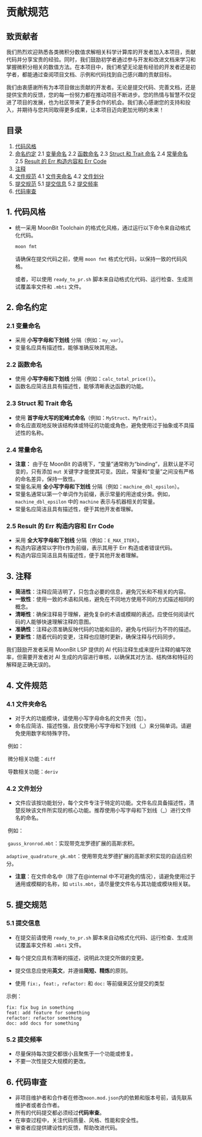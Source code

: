 # 贡献规范

## 致贡献者

我们热烈欢迎熟悉各类微积分数值求解相关科学计算库的开发者加入本项目，贡献代码并分享宝贵的经验。同时，我们鼓励初学者通过参与开发和改进文档来学习和掌握微积分相关的数值方法。在本项目中，我们希望无论是有经验的开发者还是初学者，都能通过查阅项目文档、示例和代码找到自己感兴趣的贡献目标。

我们由衷感谢所有为本项目做出贡献的开发者。无论是提交代码、完善文档，还是提供宝贵的反馈，您的每一份努力都在推动项目不断进步。您的热情与智慧不仅促进了项目的发展，也为社区带来了更多合作的机会。我们衷心感谢您的支持和投入，并期待与您共同取得更多成果，让本项目迈向更加光明的未来！

## 目录

1. [代码风格](#1-代码风格)
2. [命名约定](#2-命名约定)
   2.1 [变量命名](#21-变量命名)
   2.2 [函数命名](#22-函数命名)
   2.3 [Struct 和 Trait 命名](#23-struct-和-trait-命名)
   2.4 [常量命名](#24-常量命名)
   2.5 [Result 的 Err 构造内容和 Err Code](#25-result-的-err-构造内容和-err-code)
3. [注释](#3-注释)
4. [文件规范](#4-文件规范)
   4.1 [文件夹命名](#41-文件夹命名)
   4.2 [文件划分](#42-文件划分)
5. [提交规范](#5-提交规范)
   5.1 [提交信息](#51-提交信息)
   5.2 [提交频率](#52-提交频率)
6. [代码审查](#6-代码审查)

## 1. 代码风格

- 统一采用 MoonBit Toolchain 的格式化风格，通过运行以下命令来自动格式化代码。

  ```bash
  moon fmt
  ```

  请确保在提交代码之前，使用 `moon fmt` 格式化代码，以保持一致的代码风格。

  或者，可以使用 `ready_to_pr.sh` 脚本来自动格式化代码、运行检查、生成测试覆盖率文件和 `.mbti` 文件。

## 2. 命名约定

### 2.1 变量命名

- 采用 **小写字母和下划线** 分隔（例如：`my_var`）。
- 变量名应具有描述性，能够准确反映其用途。

### 2.2 函数命名

- 使用 **小写字母和下划线** 分隔（例如：`calc_total_price()`）。
- 函数名应简洁且具有描述性，能够清晰表达函数的功能。

### 2.3 Struct 和 Trait 命名

- 使用 **首字母大写的驼峰式命名**（例如：`MyStruct`、`MyTrait`）。
- 命名应直观地反映该结构体或特征的功能或角色，避免使用过于抽象或不具描述性的名称。

### 2.4 常量命名

- **注意：** 由于在 MoonBit 的语境下，“变量”通常称为“binding”，且默认是不可变的，只有添加 `mut` 关键字才能使其可变。因此，常量和“变量”之间没有严格的命名差异，保持一致性。
- 常量名采用 **全小写字母和下划线** 分隔（例如：`machine_dbl_epsilon`）。
- 常量名通常以第一个单词作为前缀，表示常量的用途或分类。例如，`machine_dbl_epsilon` 中的 `machine` 表示与机器相关的常量。
- 常量名应简洁且具有描述性，便于其他开发者理解。

### 2.5 Result 的 Err 构造内容和 Err Code

- 采用 **全大写字母和下划线** 分隔（例如：`E_MAX_ITER`）。
- 构造内容通常以字符`E`作为前缀，表示其用于 Err 构造或者错误代码。
- 构造内容应简洁且具有描述性，便于其他开发者理解。

## 3. 注释

- **简洁性**：注释应简洁明了，只包含必要的信息，避免冗长和不相关的内容。
- **一致性**：使用一致的术语和风格，避免在不同地方使用不同的方式描述相同的概念。
- **清晰性**：确保注释易于理解，避免复杂的术语或模糊的表述。应使任何阅读代码的人能够快速理解注释的意图。
- **准确性**：注释必须准确反映代码的功能和目的，避免与代码行为不符的描述。
- **更新性**：随着代码的变更，注释也应随时更新，确保注释与代码同步。

我们鼓励开发者采用 MoonBit LSP 提供的 AI 代码注释生成来提升注释的编写效率，但需要开发者对 AI 生成的内容进行审核，以确保其对方法、结构体和特征的解释是正确无误的。

## 4. 文件规范

### 4.1 文件夹命名

- 对于大的功能模块，请使用小写字母命名的文件夹（包）。
- 命名应简洁、描述性强，且仅使用小写字母和下划线（\_）来分隔单词。请避免使用数字和特殊字符。

​ 例如：

​ 微分相关功能：`diff`

​ 导数相关功能：`deriv`

### 4.2 文件划分

- 文件应该按功能划分，每个文件专注于特定的功能。文件名应具备描述性，清楚反映该文件所实现的核心功能。推荐使用小写字母和下划线（\_）进行文件名的命名。

​ 例如：

​ `gauss_kronrod.mbt`：实现带克龙罗德扩展的高斯求积。

​ `adaptive_quadrature_gk.mbt`：使用带克龙罗德扩展的高斯求积实现的自适应积分。

- **注意**：在文件命名中（除了在@internal 中不可避免的情况），请避免使用过于通用或模糊的名称，如 `utils.mbt`，请尽量使文件名与其功能或模块相关联。

## 5. 提交规范

### 5.1 提交信息

- 在提交前请使用 `ready_to_pr.sh` 脚本来自动格式化代码、运行检查、生成测试覆盖率文件和 `.mbti` 文件。

- 每个提交应具有清晰的描述，说明此次提交所做的变更。
- 提交信息应使用**英文**，并遵循**简短、精炼**的原则。
- 使用 `fix:`，`feat:`，`refactor:` 和 `doc:` 等前缀来区分提交的类型

示例：

```text
fix: fix bug in something
feat: add feature for something
refactor: refactor something
doc: add docs for something
```

### 5.2 提交频率

- 尽量保持每次提交都很小且聚焦于一个功能或修复。
- 不要一次性提交大规模的更改。

## 6. 代码审查

- 非项目维护者和合作者在修改`moon.mod.json`内的依赖和版本号前，请先联系维护者或者合作者。
- 所有的代码提交都必须经过**代码审查**。
- 在审查过程中，关注代码质量、风格、性能和安全性。
- 审查者应提供建设性的反馈，帮助改进代码。
